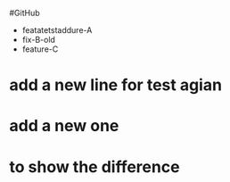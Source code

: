 #GitHub

- featatetstaddure-A
- fix-B-old
- feature-C
# add a new line for test agian
# add     a new one
# to show the difference
#







